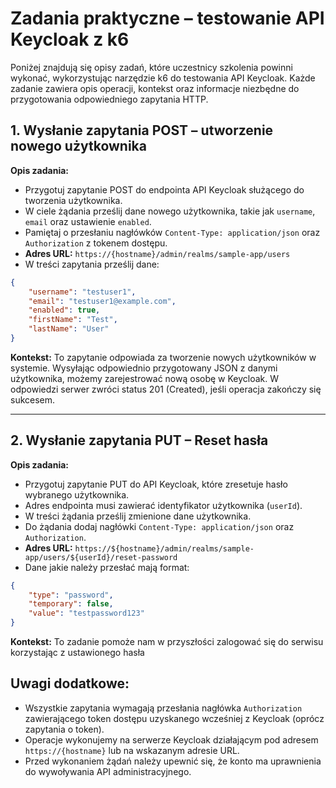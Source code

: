 # Zadania praktyczne – testowanie API Keycloak z k6

Poniżej znajdują się opisy zadań, które uczestnicy szkolenia powinni wykonać, wykorzystując narzędzie k6 do testowania API Keycloak. Każde zadanie zawiera opis operacji, kontekst oraz informacje niezbędne do przygotowania odpowiedniego zapytania HTTP.

## 1. Wysłanie zapytania POST – utworzenie nowego użytkownika

**Opis zadania:**

* Przygotuj zapytanie POST do endpointa API Keycloak służącego do tworzenia użytkownika.
* W ciele żądania prześlij dane nowego użytkownika, takie jak `username`, `email` oraz ustawienie `enabled`.
* Pamiętaj o przesłaniu nagłówków `Content-Type: application/json` oraz `Authorization` z tokenem dostępu.
* **Adres URL:** `https://{hostname}/admin/realms/sample-app/users`
* W treści zapytania prześlij dane:

```json
{
    "username": "testuser1",
    "email": "testuser1@example.com",
    "enabled": true,
    "firstName": "Test",
    "lastName": "User"
}
```

**Kontekst:**
To zapytanie odpowiada za tworzenie nowych użytkowników w systemie. Wysyłając odpowiednio przygotowany JSON z danymi użytkownika, możemy zarejestrować nową osobę w Keycloak. W odpowiedzi serwer zwróci status 201 (Created), jeśli operacja zakończy się sukcesem.

---

## 2. Wysłanie zapytania PUT – Reset hasła

**Opis zadania:**
* Przygotuj zapytanie PUT do API Keycloak, które zresetuje hasło wybranego użytkownika.
* Adres endpointa musi zawierać identyfikator użytkownika (`userId`).
* W treści żądania prześlij zmienione dane użytkownika.
* Do żądania dodaj nagłówki `Content-Type: application/json` oraz `Authorization`.
* **Adres URL:** `https://${hostname}/admin/realms/sample-app/users/${userId}/reset-password`
* Dane jakie należy przesłać mają format:

```json
{
    "type": "password",
    "temporary": false,
    "value": "testpassword123"
}
```

**Kontekst:**
To zadanie pomoże nam w przyszłości zalogować się do serwisu korzystając z ustawionego hasła

## Uwagi dodatkowe:

* Wszystkie zapytania wymagają przesłania nagłówka `Authorization` zawierającego token dostępu uzyskanego wcześniej z Keycloak (oprócz zapytania o token).
* Operacje wykonujemy na serwerze Keycloak działającym pod adresem `https://{hostname}` lub na wskazanym adresie URL.
* Przed wykonaniem żądań należy upewnić się, że konto ma uprawnienia do wywoływania API administracyjnego.

